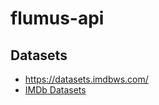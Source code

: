# flumus-api

## Datasets

- https://datasets.imdbws.com/
- [IMDb Datasets](https://www.imdb.com/interfaces/)
